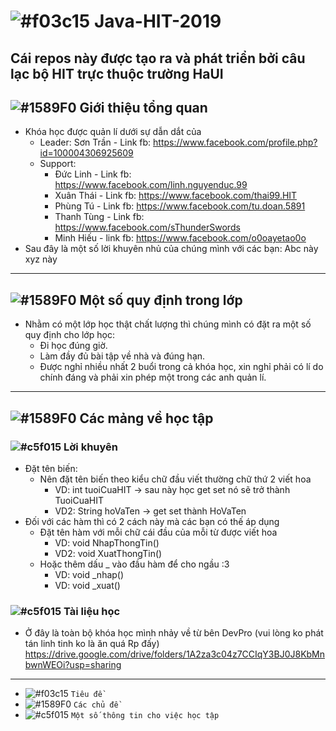 # ![#f03c15](https://placehold.it/15/f03c15/000000?text=+) Java-HIT-2019
Cái repos này được tạo ra và phát triển bởi câu lạc bộ HIT trực thuộc trường HaUI
-----------------------------------------------------------------------------------------------------------------------
## ![#1589F0](https://placehold.it/15/1589F0/000000?text=+) Giới thiệu tổng quan
- Khóa học được quản lí dưới sự dẫn dắt của
  - Leader: Sơn Trần - Link fb: https://www.facebook.com/profile.php?id=100004306925609
  - Support: 
    - Đức Linh - Link fb: https://www.facebook.com/linh.nguyenduc.99
    - Xuân Thái - Link fb: https://www.facebook.com/thai99.HIT
    - Phùng Tú - Link fb: https://www.facebook.com/tu.doan.5891
    - Thanh Tùng - Link fb: https://www.facebook.com/sThunderSwords
    - Minh Hiếu - link fb: https://www.facebook.com/o0oayetao0o
- Sau đây là một số lời khuyên nhủ của chúng mình với các bạn: Abc này xyz này
-----------------------------------------------------------------------------------------------------------------------
## ![#1589F0](https://placehold.it/15/1589F0/000000?text=+) Một số quy định trong lớp
- Nhằm có một lớp học thật chất lượng thì chúng mình có đặt ra một số quy định cho lớp học:
  - Đi học đúng giờ.
  - Làm đầy đủ bài tập về nhà và đúng hạn.
  - Được nghỉ nhiều nhất 2 buổi trong cả khóa học, xin nghỉ phải có lí do chính đáng và phải xin phép một trong các anh quản lí.
-----------------------------------------------------------------------------------------------------------------------
## ![#1589F0](https://placehold.it/15/1589F0/000000?text=+) Các mảng về học tập
### ![#c5f015](https://placehold.it/15/c5f015/000000?text=+) Lời khuyên
- Đặt tên biến:
  - Nên đặt tên biến theo kiểu chữ đầu viết thường chữ thứ 2 viết hoa
    - VD: int tuoiCuaHIT -> sau này học get set nó sẽ trở thành TuoiCuaHIT
    - VD2: String hoVaTen -> get set thành HoVaTen
- Đối với các hàm thì có 2 cách này mà các bạn có thế áp dụng
  - Đặt tên hàm với mỗi chữ cái đầu của mỗi từ được viết hoa
    - VD: void NhapThongTin()
    - VD2: void XuatThongTin()
  - Hoặc thêm dấu _ vào đầu hàm để cho ngầu :3
    - VD: void _nhap()
    - VD: void _xuat()
### ![#c5f015](https://placehold.it/15/c5f015/000000?text=+) Tài liệu học
- Ở đây là toàn bộ khóa học mình nhảy về từ bên DevPro (vui lòng ko phát tán linh tinh ko là ăn quá Rp đấy)
https://drive.google.com/drive/folders/1A2za3c04z7CCIqY3BJ0J8KbMnbwnWEOi?usp=sharing
-----------------------------------------------------------------------------------------------------------------------
- ![#f03c15](https://placehold.it/15/f03c15/000000?text=+) `Tiêu đề`
- ![#1589F0](https://placehold.it/15/1589F0/000000?text=+) `Các chủ đề`
- ![#c5f015](https://placehold.it/15/c5f015/000000?text=+) `Một số thông tin cho việc học tập`
